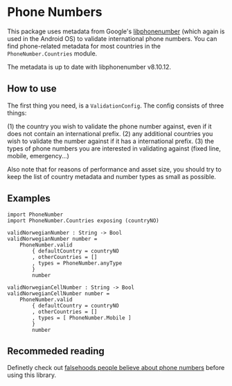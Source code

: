 # Phone Numbers

This package uses metadata from Google's [libphonenumber](https://github.com/googlei18n/libphonenumber) (which again is used in the Android OS) to validate international phone numbers. You can find phone-related metadata for most countries in the `PhoneNumber.Countries` module.

The metadata is up to date with libphonenumber v8.10.12.

## How to use

The first thing you need, is a `ValidationConfig`. The config consists of three things:

(1) the country you wish to validate the phone number against, even if it does not contain an international prefix.
(2) any additional countries you wish to validate the number against if it has a international prefix.
(3) the types of phone numbers you are interested in validating against (fixed line, mobile, emergency...)

Also note that for reasons of performance and asset size, you should try to keep the list of country metadata and number types as small as possible.

## Examples

    import PhoneNumber
    import PhoneNumber.Countries exposing (countryNO)

    validNorwegianNumber : String -> Bool
    validNorwegianNumber number =
        PhoneNumber.valid
            { defaultCountry = countryNO
            , otherCountries = []
            , types = PhoneNumber.anyType
            }
            number

    validNorwegianCellNumber : String -> Bool
    validNorwegianCellNumber number =
        PhoneNumber.valid
            { defaultCountry = countryNO
            , otherCountries = []
            , types = [ PhoneNumber.Mobile ]
            }
            number

## Recommeded reading

Definetly check out [falsehoods people believe about phone numbers](https://github.com/googlei18n/libphonenumber/blob/master/FALSEHOODS.md) before using this library.
